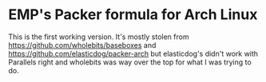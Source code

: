 # EMP's Packer formula for Arch Linux

This is the first working version. It's mostly stolen from https://github.com/wholebits/baseboxes
and https://github.com/elasticdog/packer-arch but elasticdog's didn't work with Parallels right
and wholebits was way over the top for what I was trying to do.